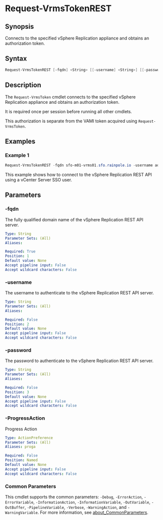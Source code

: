 # Request-VrmsTokenREST

## Synopsis

Connects to the specified vSphere Replication appliance and obtains an authorization token.

## Syntax

```powershell
Request-VrmsTokenREST [-fqdn] <String> [[-username] <String>] [[-password] <String>] [-ProgressAction <ActionPreference>] [<CommonParameters>]
```

## Description

The `Request-VrmsToken` cmdlet connects to the specified vSphere Replication appliance and obtains an authorization token.

It is required once per session before running all other cmdlets.

This authorization is separate from the VAMI token acquired using `Request-VrmsToken`.

## Examples

### Example 1

```powershell
Request-VrmsTokenREST -fqdn sfo-m01-vrms01.sfo.rainpole.io -username administrator@vsphere.local -password VMw@re1!
```

This example shows how to connect to the vSphere Replication REST API using a vCenter Server SSO user.

## Parameters

### -fqdn

The fully qualified domain name of the vSphere Replication REST API server.

```yaml
Type: String
Parameter Sets: (All)
Aliases:

Required: True
Position: 1
Default value: None
Accept pipeline input: False
Accept wildcard characters: False
```

### -username

The username to authenticate to the vSphere Replication REST API server.

```yaml
Type: String
Parameter Sets: (All)
Aliases:

Required: False
Position: 2
Default value: None
Accept pipeline input: False
Accept wildcard characters: False
```

### -password

The password to authenticate to the vSphere Replication REST API server.

```yaml
Type: String
Parameter Sets: (All)
Aliases:

Required: False
Position: 3
Default value: None
Accept pipeline input: False
Accept wildcard characters: False
```

### -ProgressAction

Progress Action

```yaml
Type: ActionPreference
Parameter Sets: (All)
Aliases: proga

Required: False
Position: Named
Default value: None
Accept pipeline input: False
Accept wildcard characters: False
```

### Common Parameters

This cmdlet supports the common parameters: `-Debug`, `-ErrorAction`, `-ErrorVariable`, `-InformationAction`, `-InformationVariable`, `-OutVariable`, `-OutBuffer`, `-PipelineVariable`, `-Verbose`, `-WarningAction`, and `-WarningVariable`. For more information, see [about_CommonParameters](http://go.microsoft.com/fwlink/?LinkID=113216).

